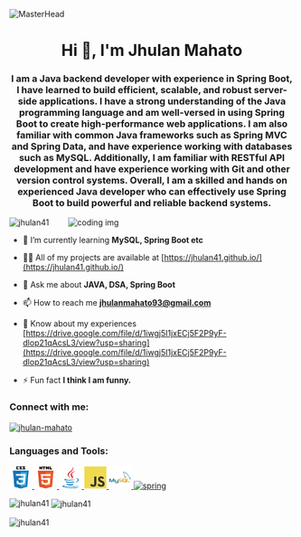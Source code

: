 ![MasterHead](https://developers.giphy.com/branch/master/static/api-512d36c09662682717108a38bbb5c57d.gif)
<h1 align="center">Hi 👋, I'm Jhulan Mahato</h1>
<h3 align="center">I am a Java backend developer with experience in Spring Boot, I have learned to build efficient, scalable, and robust server-side applications. I have a strong understanding of the Java programming language and am well-versed in using Spring Boot to create high-performance web applications. I am also familiar with common Java frameworks such as Spring MVC and Spring Data, and have experience working with databases such as MySQL. Additionally, I am familiar with RESTful API development and have experience working with Git and other version control systems. Overall, I am a skilled and hands on experienced Java developer who can effectively use Spring Boot to build powerful and reliable backend systems.</h3>
<img align="right" alt="coding img" width="400" src="https://camo.githubusercontent.com/cae12fddd9d6982901d82580bdf321d81fb299141098ca1c2d4891870827bf17/68747470733a2f2f6d69726f2e6d656469756d2e636f6d2f6d61782f313336302f302a37513379765349765f7430696f4a2d5a2e676966">

<p align="left"> <img src="https://komarev.com/ghpvc/?username=jhulan41&label=Profile%20views&color=0e75b6&style=flat" alt="jhulan41" /> </p>

- 🌱 I’m currently learning **MySQL, Spring Boot etc**

- 👨‍💻 All of my projects are available at [https://jhulan41.github.io/](https://jhulan41.github.io/)

- 💬 Ask me about **JAVA, DSA, Spring Boot**

- 📫 How to reach me **jhulanmahato93@gmail.com**

- 📄 Know about my experiences [https://drive.google.com/file/d/1iwgj5I1jxECj5F2P9yF-dlop21qAcsL3/view?usp=sharing](https://drive.google.com/file/d/1iwgj5I1jxECj5F2P9yF-dlop21qAcsL3/view?usp=sharing)

- ⚡ Fun fact **I think I am funny.**

<h3 align="left">Connect with me:</h3>
<p align="left">
<a href="https://linkedin.com/in/jhulan-mahato" target="_blank"><img align="center" src="https://raw.githubusercontent.com/rahuldkjain/github-profile-readme-generator/master/src/images/icons/Social/linked-in-alt.svg" alt="jhulan-mahato" height="30" width="40" /></a>
</p>

<h3 align="left">Languages and Tools:</h3>
<p align="left"> <a href="https://www.w3schools.com/css/" target="_blank" rel="noreferrer"> <img src="https://raw.githubusercontent.com/devicons/devicon/master/icons/css3/css3-original-wordmark.svg" alt="css3" width="40" height="40"/> </a> <a href="https://www.w3.org/html/" target="_blank" rel="noreferrer"> <img src="https://raw.githubusercontent.com/devicons/devicon/master/icons/html5/html5-original-wordmark.svg" alt="html5" width="40" height="40"/> </a> <a href="https://www.java.com" target="_blank" rel="noreferrer"> <img src="https://raw.githubusercontent.com/devicons/devicon/master/icons/java/java-original.svg" alt="java" width="40" height="40"/> </a> <a href="https://developer.mozilla.org/en-US/docs/Web/JavaScript" target="_blank" rel="noreferrer"> <img src="https://raw.githubusercontent.com/devicons/devicon/master/icons/javascript/javascript-original.svg" alt="javascript" width="40" height="40"/> </a> <a href="https://www.mysql.com/" target="_blank" rel="noreferrer"> <img src="https://raw.githubusercontent.com/devicons/devicon/master/icons/mysql/mysql-original-wordmark.svg" alt="mysql" width="40" height="40"/> </a> <a href="https://spring.io/" target="_blank" rel="noreferrer"> <img src="https://www.vectorlogo.zone/logos/springio/springio-icon.svg" alt="spring" width="40" height="40"/> </a> </p>

<p><img align="left" src="https://github-readme-stats.vercel.app/api/top-langs?username=jhulan41&show_icons=true&locale=en&layout=compact" alt="jhulan41" /></p>

<p>&nbsp;<img align="center" src="https://github-readme-stats.vercel.app/api?username=jhulan41&show_icons=true&locale=en" alt="jhulan41" /></p>

<p><img align="center" src="https://github-readme-streak-stats.herokuapp.com/?user=jhulan41&" alt="jhulan41" /></p>

